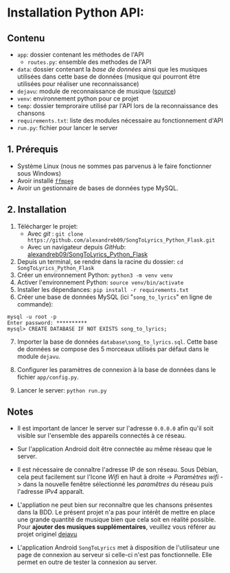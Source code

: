 # Installation Python API:


## Contenu
 - `app`: dossier contenant les méthodes de l'API
    - `routes.py`: ensemble des methodes de l'API
 - `data`: dossier contenant la *base de données* ainsi que les musiques utilisées dans cette base de données (musique qui pourront être utilisées pour réaliser une reconnaissance)
 - `dejavu`: module de reconnaissance de musique ([source](https://github.com/datawookie/dejavu))
 - `venv`: environnement python pour ce projet
 - `temp`: dossier temproraire utilisé par l'API lors de la reconnaissance des chansons 
 - `requirements.txt`: liste des modules nécessaire au fonctionnement d'API
 - `run.py`: fichier pour lancer le server  

## 1. Prérequis
 - Système Linux (nous ne sommes pas parvenus à le faire fonctionner sous Windows)
 - Avoir installé [`ffmpeg`](https://github.com/FFmpeg/FFmpeg)
 - Avoir un gestionnaire de bases de données type MySQL. 



## 2. Installation

 1. Télécharger le projet:
    - Avec *git* : `git clone https://github.com/alexandreb09/SongToLyrics_Python_Flask.git`
    - Avec un navigateur depuis *GitHub*: [alexandreb09/SongToLyrics_Python_Flask](https://github.com/alexandreb09/SongToLyrics_Python_Flask)
 2. Depuis un terminal, se rendre dans la racine du dossier: `cd SongToLyrics_Python_Flask`
 3. Créer un environnement Python: `python3 -m venv venv`
 4. Activer l'environnement Python: `source venv/bin/activate`
 5. Installer les dépendances: `pip install -r requirements.txt`
 6. Créer une base de données MySQL (ici "`song_to_lyrics`" en ligne de commande):

```mysql
mysql -u root -p
Enter password: **********
mysql> CREATE DATABASE IF NOT EXISTS song_to_lyrics;
```

 7. Importer la base de données `database\song_to_lyrics.sql`. Cette base de données se compose des 5 morceaux utilisés par défaut dans le module `dejavu`.


 8. Configurer les paramètres de connexion à la base de données dans le fichier `app/config.py`. 
 
 8. Lancer le server: `python run.py`
 
 
## Notes

 - Il est important de lancer le server sur l'adresse `0.0.0.0` afin qu'il soit visible sur l'ensemble des appareils connectés à ce réseau. 

 - Sur l'application Android doit être connectée au même réseau que le server.

 - Il est nécessaire de connaître l'adresse IP de son réseau. Sous Débian, cela peut facilement sur l'Icone *Wifi* en haut à droite -> *Paramètres wifi* -> dans la nouvelle fenêtre sélectionné les *paramêtres* du réseau puis l'adresse *IPv4* apparaît.

 - L'appliation ne peut bien sur reconnaître que les chansons présentes dans la BDD. Le présent projet n'a pas pour intérêt de mettre en place une grande quantité de musique bien que cela soit en réalité possible. Pour **ajouter des musiques supplémentaires**, veuillez vous référer au projet originel [dejavu](https://github.com/datawookie/dejavu)

 - L'application Android `SongToLyrics` met à disposition de l'utilisateur une page de connexion au serveur si celle-ci n'est pas fonctionnelle. Elle permet en outre de tester la connexion au server.